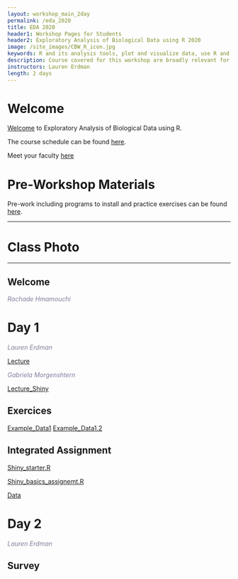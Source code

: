 ```yaml
---
layout: workshop_main_2day
permalink: /eda_2020
title: EDA 2020
header1: Workshop Pages for Students
header2: Exploratory Analysis of Biological Data using R 2020
image: /site_images/CBW_R_icon.jpg
keywords: R and its analysis tools, plot and visualize data, use R and its analysis tools
description: Course covered for this workshop are broadly relevant for many areas of modern, quantitative biology such as flow cytometry, expression profile analysis, function prediction and more. 
instructors: Lauren Erdman
length: 2 days
---
```


# Welcome <a id="welcome"></a>

[Welcome](https://drive.google.com/open?id=19YtlbxmxAonyE9N-Zo4BL8XHpESd-NLb) to Exploratory Analysis of Biological Data using R.  

The course schedule can be found [here](https://bioinformaticsdotca.github.io/eda_2020_schedule). 

Meet your faculty [here](https://github.com/bioinformatics-ca/IntroR_2020/blob/master/Intro_to_R_2020_team.pdf) 

# Pre-Workshop Materials <a id="preworkshop"></a>

Pre-work including programs to install and practice exercises can be found [here](https://bioinformaticsdotca.github.io/eda_2020_prework). 

***

# Class Photo

***

## Welcome

*<font color="#827e9c">Rachade Hmamouchi</font>*

# Day 1 <a id="day1"></a>


*<font color="#827e9c">Lauren Erdman</font>*

[Lecture](https://drive.google.com/open?id=1E4U77cbJUzAc35TJAsxmSlq3SItsWjBw)

*<font color="#827e9c">Gabriela Morgenshtern</font>* 

[Lecture_Shiny](https://drive.google.com/open?id=1emyJV7xqQVi0O5ryoM2Lm7W2M_w6zGJi)

## Exercices

[Example_Data1](https://drive.google.com/open?id=12-Fsohyu9lGBbV0dM4DILrpDTO_AIgnQ)
[Example_Data1.2](https://drive.google.com/open?id=1mDTFA3dwVDq_mMIg1-s2QufE2wPTcmer)


## Integrated Assignment

[Shiny_starter.R](https://drive.google.com/open?id=1Vyy8Ve4SilqUL8KQi67JVMUJ0sy5684j)

[Shiny_basics_assignemt.R](https://drive.google.com/open?id=1JyXPUDo2fwhfVOuZMH0C0o1-NwoQuEAL)

[Data](https://drive.google.com/open?id=1Vyy8Ve4SilqUL8KQi67JVMUJ0sy5684j)


# Day 2 <a id="day2"></a>


*<font color="#827e9c">Lauren Erdman</font>*




## Survey




